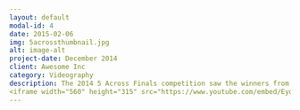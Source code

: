 ```yaml
---
layout: default
modal-id: 4
date: 2015-02-06
img: 5acrossthumbnail.jpg
alt: image-alt
project-date: December 2014
client: Awesome Inc
category: Videography
description: The 2014 5 Across Finals competition saw the winners from each previous competition in 2014 go head-to-head in a night that promised a $4000 grand prize. The winner of last year’s 5 Across Finals was CompleteSet, pitched by Gary Darna.
<iframe width="560" height="315" src="https://www.youtube.com/embed/EyqJmwbnvHk?rel=0&amp;showinfo=0" frameborder="0" allowfullscreen></iframe>
---
```

